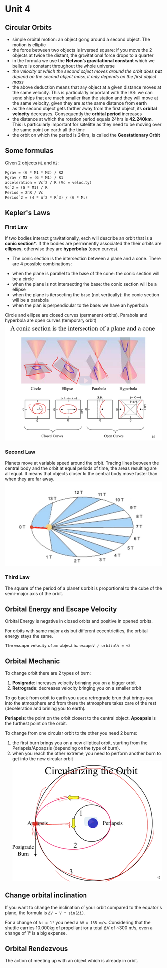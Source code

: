 # Unit 4

## Circular Orbits

- simple orbital motion: an object going around a second object. The motion is elliptic
- the force between two objects is inversed square: if you move the 2 objects at twice the distant, the gravitational force drops to a quarter
- in the formula we use the **Netwon's gravitational constant** which we believe is constant throughout the whole universe
- _the velocity at which the second object moves around the orbit does **not** depend on the second object mass, it only depends on the first object mass_
- the above deduction means that any object at a given distance moves at the same velocity. This is particularly important with the ISS: we can send ships that are much smaller than the station and they will move at the same velocity, given they are at the same distance from earth
- as the second object gets farther away from the first object, its **orbital velocity** decreases. Consequently the **orbital period** increases
- the distance at which the rotation period equals 24hrs is **42.240km**. This is particularly important for satelitte as they need to be moving over the same point on earth all the time
- the orbit on which the period is 24hrs, is called the **Geostationary Orbit**

## Some formulas

Given 2 objects `M1` and `M2`:

```
Fgrav = (G * M1 * M2) / R2
Fgrav / M2 = (G * M1) / R1
acceleration = Vcˆ2 / R (Vc = velocity)
Vcˆ2 = (G * M1) / R
Period = 2πR / Vc
Periodˆ2 = (4 * πˆ2 * Rˆ3) / (G * M1)
```

## Kepler's Laws

### First Law

If two bodies interact gravitationally, each will describe an orbit that is a **conic section\***. If the bodies are permanently associated the their orbits are **ellipses**, otherwise they are **hyperbolas** (open curves).

- The conic section is the intersection between a plane and a cone. There are 4 possible combinations:

* when the plane is parallel to the base of the cone: the conic section will be a circle
* when the plane is not intersecting the base: the conic section will be a ellipse
* when the plane is itersecting the base (not vertically): the conic section will be a parabola
* when the plan is perpendicular to the base: we have an hyperbola

Circle and ellipse are closed curves (permanent orbits). Parabola and hyperbola are open curves (temporary orbit)
![](./1.png)

### Second Law

Planets move at variable speed around the orbit. Tracing lines between the central body and the orbit at equal periods of time, the areas resulting are all equal. It means that objects closer to the central body move faster than when they are far away.
![](./2.png)

### Third Law

The square of the period of a planet's orbit is proportional to the cube of the semi-major axis of the orbit.

## Orbital Energy and Escape Velocity

Orbital Energy is negative in closed orbits and positive in opened orbits.

For orbits with same major axis but different eccentricities, the orbital energy stays the same.

The escape velocity of an object is: `escapeV / orbitalV = √2`

## Orbital Mechanic

To change orbit there are 2 types of burn:

1. **Posigrade**: increases velocity bringing you on a bigger orbit
2. **Retrograde**: decreases velocity bringing you on a smaller orbit

To go back from orbit to earth you use a retrograde brun that brings you into the atmosphere and from there the atmosphere takes care of the rest (deceleration and brining you to earth).

**Periapsis**: the point on the orbit closest to the central object. **Apoapsis** is the furthest point on the orbit.

To change from one circular orbit to the other you need 2 burns:

1. the first burn brings you on a new elliptical orbit, starting from the Periapsis/Apoapsis (depending on the type of burn).
2. when you reach the other extreme, you need to perform another burn to get into the new circular orbit
   ![](./3.png)

## Change orbital inclination

If you want to change the inclination of your orbit compared to the equator's plane, the formula is `ΔV = V * sin(Δi)`.

For a change of `Δi = 1°` you need a `ΔV = 135 m/s`. Considering that the shuttle carries 10.000kg of propellant for a total ΔV of ~300 m/s, even a change of 1° is a big expense.

## Orbital Rendezvous

The action of meeting up with an object which is already in orbit.


